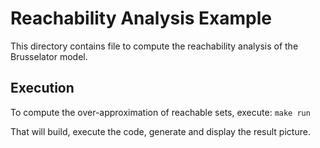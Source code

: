 # Reachability Analysis Example

This directory contains file to compute the reachability analysis of the Brusselator model.

## Execution

To compute the over-approximation of reachable sets, execute:
`make run`

That will build, execute the code, generate and display the result picture.

